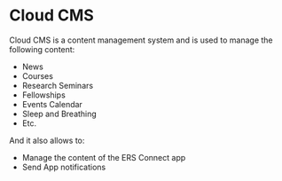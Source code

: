 # Cloud CMS

Cloud CMS is a content management system and is used to manage the following content:

* News
* Courses
* Research Seminars
* Fellowships
* Events Calendar
* Sleep and Breathing
* Etc.

And it also allows to:

* Manage the content of the ERS Connect app
* Send App notifications


